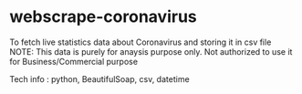 # webscrape-coronavirus
To fetch live statistics data about Coronavirus and storing it in csv file
NOTE: This data is purely for anaysis purpose only. Not authorized to use it for Business/Commercial purpose

Tech info : python, BeautifulSoap, csv, datetime
